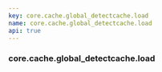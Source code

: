```yaml
---
key: core.cache.global_detectcache.load
name: core.cache.global_detectcache.load
api: true
---
```


### core.cache.global_detectcache.load
